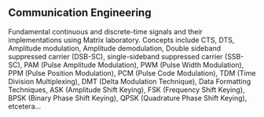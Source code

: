 ## Communication Engineering
Fundamental continuous and discrete-time signals and their implementations using Matrix laboratory. Concepts include CTS, DTS, Amplitude modulation, Amplitude demodulation, Double sideband suppressed carrier (DSB-SC), single-sideband suppressed carrier (SSB-SC), PAM (Pulse Amplitude Modulation), PWM (Pulse Width Modulation), PPM (Pulse Position Modulation), PCM (Pulse Code Modulation), TDM (Time Division Multiplexing), DMT (Delta Modulation Technique), Data Formatting Techniques, ASK (Amplitude Shift Keying), FSK (Frequency Shift Keying), BPSK (Binary Phase Shift Keying), QPSK (Quadrature Phase Shift Keying), etcetera...
